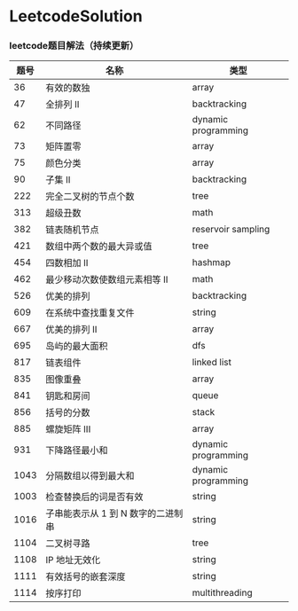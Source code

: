 # LeetcodeSolution
### leetcode题目解法（持续更新）

题号 | 名称 |  类型  
-|-|-
36 | 有效的数独 | array |
47 | 全排列 II | backtracking |
62 | 不同路径 | dynamic programming |
73 | 矩阵置零 | array |
75 | 颜色分类 | array |
90 | 子集 II | backtracking |
222 | 完全二叉树的节点个数 | tree |
313 | 超级丑数 | math |
382 | 链表随机节点 | reservoir sampling |
421 | 数组中两个数的最大异或值 | tree |
454 | 四数相加 II | hashmap |
462 | 最少移动次数使数组元素相等 II | math |
526 | 优美的排列 | backtracking |
609 | 在系统中查找重复文件 | string |
667 | 优美的排列 II | array |
695 | 岛屿的最大面积 | dfs |
817 | 链表组件 | linked list |
835 | 图像重叠 | array |
841 | 钥匙和房间 | queue |
856 | 括号的分数 | stack |
885 | 螺旋矩阵 III | array |
931 | 下降路径最小和 | dynamic programming |
1043 | 分隔数组以得到最大和 | dynamic programming |
1003 | 检查替换后的词是否有效 | string |
1016 | 子串能表示从 1 到 N 数字的二进制串 | string |
1104 | 二叉树寻路 | tree |
1108 | IP 地址无效化 | string |
1111 | 有效括号的嵌套深度 | string |
1114 | 按序打印 | multithreading |



